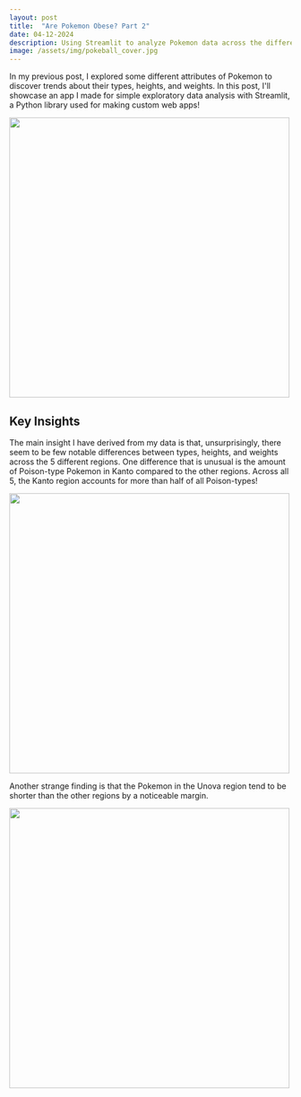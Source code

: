 ```yaml
---
layout: post
title:  "Are Pokemon Obese? Part 2"
date: 04-12-2024
description: Using Streamlit to analyze Pokemon data across the different regions of the Pokemon world.
image: /assets/img/pokeball_cover.jpg
---
```


<p class="intro"><span class="dropcap">I</span>n my previous post, I explored some different attributes of Pokemon to discover trends about their types, heights, and weights. In this post, I'll showcase an app I made for simple exploratory data analysis with Streamlit, a Python library used for making custom web apps!</p>

<img src="{{site.url}}/{{site.baseurl}}/assets/img/bulbasaur.png" alt="" style="width:500px;"/>

## Key Insights

The main insight I have derived from my data is that, unsurprisingly, there seem to be few notable differences between types, heights, and weights across the 5 different regions. One difference that is unusual is the amount of Poison-type Pokemon in Kanto compared to the other regions. Across all 5, the Kanto region accounts for more than half of all Poison-types! 

<img src="{{site.url}}/{{site.baseurl}}/assets/img/pokegraph1.png" alt="" style="width:500px;"/>

Another strange finding is that the Pokemon in the Unova region tend to be shorter than the other regions by a noticeable margin.

<img src="{{site.url}}/{{site.baseurl}}/assets/img/pokegraph2.png" alt="" style="width:500px;"/>